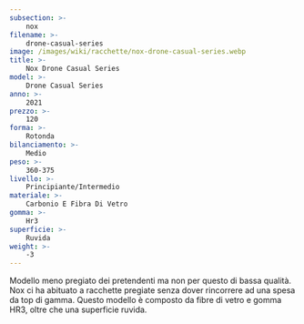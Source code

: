 ```yaml
---
subsection: >-
    nox
filename: >-
    drone-casual-series
image: /images/wiki/racchette/nox-drone-casual-series.webp
title: >-
    Nox Drone Casual Series
model: >-
    Drone Casual Series
anno: >-
    2021
prezzo: >-
    120
forma: >-
    Rotonda
bilanciamento: >-
    Medio
peso: >-
    360-375
livello: >-
    Principiante/Intermedio
materiale: >-
    Carbonio E Fibra Di Vetro
gomma: >-
    Hr3
superficie: >-
    Ruvida
weight: >-
    -3
---
```

Modello meno pregiato dei pretendenti ma non per questo di bassa qualità. Nox ci ha abituato a racchette pregiate senza dover rincorrere ad una spesa da top di gamma. Questo modello è composto da fibre di vetro e gomma HR3, oltre che una superficie ruvida.